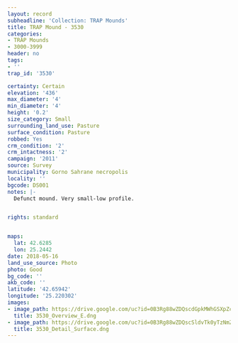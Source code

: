 ```yaml
---
layout: record
subheadline: 'Collection: TRAP Mounds'
title: TRAP Mound - 3530
categories:
- TRAP Mounds
- 3000-3999
header: no
tags:
- ''
trap_id: '3530'

certainty: Certain
elevation: '436'
max_diameter: '4'
min_diameter: '4'
height: '0.2'
size_category: Small
surrounding_land_use: Pasture
surface_condition: Pasture
robbed: Yes
crm_condition: '2'
crm_intactness: '2'
campaign: '2011'
source: Survey
municipality: Gorno Sahrane necropolis
locality: ''
bgcode: DS001
notes: |-
  Defunct mound. Very small-low profile.


rights: standard


maps:
  lat: 42.6285
  lon: 25.2442
date: 2018-05-16
land_use_source: Photo
photo: Good
bg_code: ''
akb_code: ''
latitude: '42.65942'
longitude: '25.220302'
images:
- image_path: https://drive.google.com/uc?id=0B3Rg88wZDQscdGpkMWhGSXpZcEk
  title: 3530_Overview_E.dng
- image_path: https://drive.google.com/uc?id=0B3Rg88wZDQscSldvTk0yTzNmZVk
  title: 3530_Detail_Surface.dng
---
```

